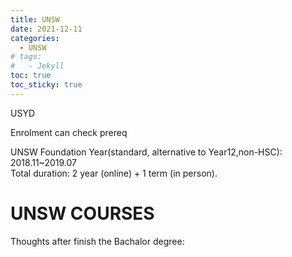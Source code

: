 ```yaml
---
title: UNSW 
date: 2021-12-11
categories:
  - UNSW
# tags:
#   - Jekyll
toc: true
toc_sticky: true
---
```

USYD

Enrolment can check prereq

UNSW Foundation Year(standard, alternative to Year12,non-HSC): 2018.11~2019.07   
Total duration: 2 year (online) + 1 term (in person).

# UNSW COURSES

Thoughts after finish the Bachalor degree:
